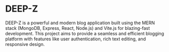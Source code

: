 # DEEP-Z
DEEP-Z is a powerful and modern blog application built using the MERN stack (MongoDB, Express, React, Node.js) and Vite.js for blazing-fast development. This project aims to provide a seamless and efficient blogging platform with features like user authentication, rich text editing, and responsive design.
